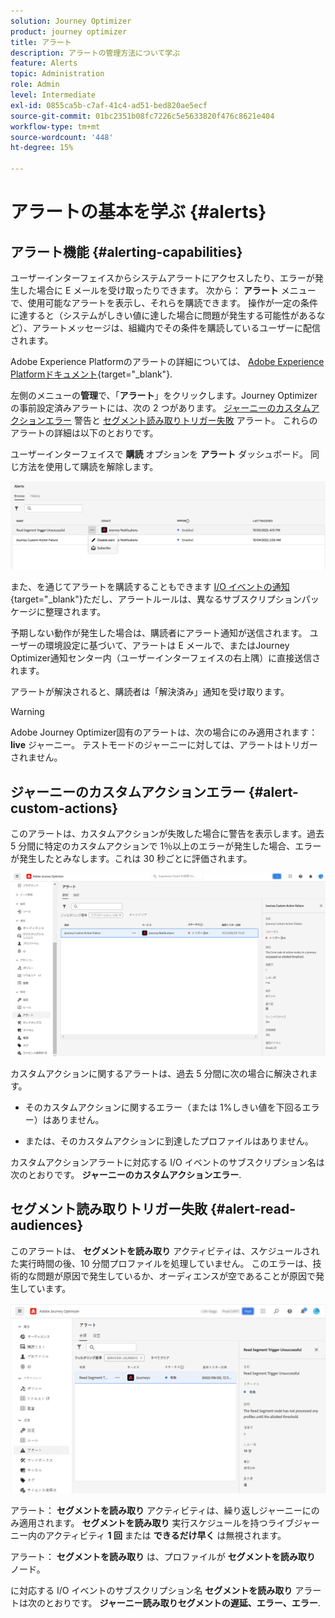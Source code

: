 ```yaml
---
solution: Journey Optimizer
product: journey optimizer
title: アラート
description: アラートの管理方法について学ぶ
feature: Alerts
topic: Administration
role: Admin
level: Intermediate
exl-id: 0855ca5b-c7af-41c4-ad51-bed820ae5ecf
source-git-commit: 01bc2351b08fc7226c5e5633820f476c8621e404
workflow-type: tm+mt
source-wordcount: '448'
ht-degree: 15%

---
```


# アラートの基本を学ぶ {#alerts}

## アラート機能 {#alerting-capabilities}

ユーザーインターフェイスからシステムアラートにアクセスしたり、エラーが発生した場合に E メールを受け取ったりできます。 次から： **アラート** メニューで、使用可能なアラートを表示し、それらを購読できます。 操作が一定の条件に達すると（システムがしきい値に達した場合に問題が発生する可能性があるなど）、アラートメッセージは、組織内でその条件を購読しているユーザーに配信されます。

<!--These messages can repeat over a pre-defined time interval until the alert has been resolved.-->

Adobe Experience Platformのアラートの詳細については、 [Adobe Experience Platformドキュメント](https://experienceleague.adobe.com/docs/experience-platform/observability/alerts/overview.html?lang=ja){target="_blank"}.

左側のメニューの&#x200B;**管理**&#x200B;で、「**アラート**」をクリックします。Journey Optimizerの事前設定済みアラートには、次の 2 つがあります。 [ジャーニーのカスタムアクションエラー](#alert-custom-actions) 警告と [セグメント読み取りトリガー失敗](#alert-read-audiences) アラート。 これらのアラートの詳細は以下のとおりです。

ユーザーインターフェイスで **購読** オプションを **アラート** ダッシュボード。 同じ方法を使用して購読を解除します。

![](assets/alert-subscribe.png)

また、を通じてアラートを購読することもできます [I/O イベントの通知](https://experienceleague.adobe.com/docs/experience-platform/observability/alerts/subscribe.html?lang=ja){target="_blank"}ただし、アラートルールは、異なるサブスクリプションパッケージに整理されます。

予期しない動作が発生した場合は、購読者にアラート通知が送信されます。 ユーザーの環境設定に基づいて、アラートは E メールで、またはJourney Optimizer通知センター内（ユーザーインターフェイスの右上隅）に直接送信されます。

アラートが解決されると、購読者は「解決済み」通知を受け取ります。

>[!WARNING]
>
>Adobe Journey Optimizer固有のアラートは、次の場合にのみ適用されます： **live** ジャーニー。 テストモードのジャーニーに対しては、アラートはトリガーされません。

## ジャーニーのカスタムアクションエラー {#alert-custom-actions}

このアラートは、カスタムアクションが失敗した場合に警告を表示します。過去 5 分間に特定のカスタムアクションで 1％以上のエラーが発生した場合、エラーが発生したとみなします。これは 30 秒ごとに評価されます。

![](assets/alerts-custom-action.png)

カスタムアクションに関するアラートは、過去 5 分間に次の場合に解決されます。

* そのカスタムアクションに関するエラー（または 1%しきい値を下回るエラー）はありません。

* または、そのカスタムアクションに到達したプロファイルはありません。

カスタムアクションアラートに対応する I/O イベントのサブスクリプション名は次のとおりです。 **ジャーニーのカスタムアクションエラー**.

## セグメント読み取りトリガー失敗 {#alert-read-audiences}

このアラートは、 **セグメントを読み取り** アクティビティは、スケジュールされた実行時間の後、10 分間プロファイルを処理していません。 このエラーは、技術的な問題が原因で発生しているか、オーディエンスが空であることが原因で発生しています。

![](assets/alerts1.png)

アラート： **セグメントを読み取り** アクティビティは、繰り返しジャーニーにのみ適用されます。 **セグメントを読み取り** 実行スケジュールを持つライブジャーニー内のアクティビティ **1 回** または **できるだけ早く** は無視されます。

アラート： **セグメントを読み取り** は、プロファイルが **セグメントを読み取り** ノード。

に対応する I/O イベントのサブスクリプション名 **セグメントを読み取り** アラートは次のとおりです。 **ジャーニー読み取りセグメントの遅延、エラー、エラー**.
